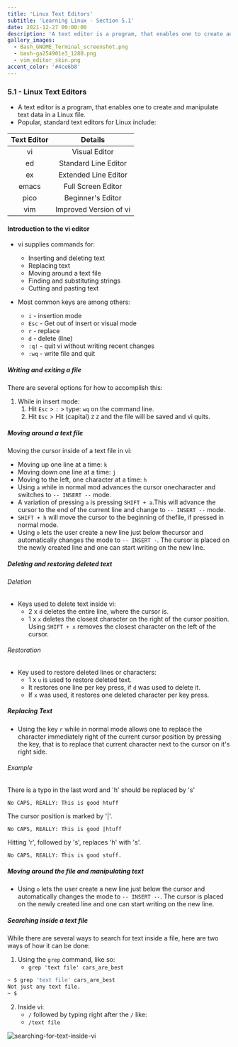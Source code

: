 ```yaml
---
title: 'Linux Text Editors'
subtitle: 'Learning Linux - Section 5.1'
date: 2021-12-27 00:00:00
description: 'A text editor is a program, that enables one to create and manipulate text data in a Linux file. Popular, standard text editors for Linux are listed in this chapter.'
gallery_images:
  - Bash_GNOME_Terminal_screenshot.png
  - bash-ga254901e3_1280.png
  - vim_editor_skin.png
accent_color: '#4ce6b8'
---
```


### 5.1 - Linux Text Editors

- A text editor is a program, that enables one to create and manipulate text data in a Linux file.
- Popular, standard text editors for Linux include\:

| Text Editor |        Details         |
|:-----------:|:----------------------:|
|     vi      |     Visual Editor      |
|     ed      |  Standard Line Editor  |
|     ex      |  Extended Line Editor  |
|    emacs    |   Full Screen Editor   |
|    pico     |   Beginner\'s Editor   |
|     vim     | Improved Version of vi |

#### Introduction to the vi editor

- vi supplies commands for\:
  - Inserting and deleting text
  - Replacing text
  - Moving around a text file
  - Finding and substituting strings
  - Cutting and pasting text

- Most common keys are among others\:
  - `i` \- insertion mode
  - `Esc` \- Get out of insert or visual mode
  - `r` \- replace
  - `d` \- delete \(line)
  - `:q!` \- quit vi without writing recent changes
  - `:wq` \- write file and quit

##### Writing and exiting a file

There are several options for how to accomplish this\:


1. While in insert mode\:
   1. Hit `Esc` \> `:` \> type\: `wq` on the command line.
   2. Hit `Esc` \> Hit (capital) `Z` `Z` and the file will be saved and vi quits.


##### Moving around a text file

Moving the cursor inside of a text file in vi\:
- Moving up one line at a time\: `k`
- Moving down one line at a time\: `j`
- Moving to the left, one character at a time\: `h`
- Using `a` while in normal mod advances the cursor onecharacter and switches to `-- INSERT --` mode.
- A variation of pressing `a` is pressing `SHIFT + a`.This will advance the cursor to the end of the current line and change to `-- INSERT --` mode.
- `SHIFT + h` will move the cursor to the beginning of thefile, if pressed in normal mode.
- Using `o` lets the user create a new line just below thecursor and automatically changes the mode to `-- INSERT -`. The cursor is placed on the newly created line and one can start writing on the new line.

##### Deleting and restoring deleted text

###### Deletion

- Keys used to delete text inside vi\:
  - 2 x `d` deletes the entire line, where the cursor is.
  - 1 x `x` deletes the closest character on the right of the cursor position. Using `SHIFT + x` removes the closest character on the left of the cursor.

###### Restoration

- Key used to restore deleted lines or characters\:
  - 1 x `u` is used to restore deleted text.
  - It restores one line per key press, if `d` was used to delete it.
  - If `x` was used, it restores one deleted character per key press.

##### Replacing Text

- Using the key `r` while in normal mode allows one to replace the character immediately right of the current cursor position by pressing the key, that is to replace that current character next to the cursor on it\'s right side.

###### Example

There is a typo in the last word and 'h' should be replaced by 's'

```vim
No CAPS, REALLY: This is good htuff
```

The cursor position is marked by '\|'.

```vim
No CAPS, REALLY: This is good |htuff
```

Hitting 'r', followed by 's', replaces 'h' with 's'.

```vim
No CAPS, REALLY: This is good stuff.
```

##### Moving around the file and manipulating text

- Using `o` lets the user create a new line just below the cursor and automatically changes the mode to `-- INSERT --`. The cursor is placed on the newly created line and one can start writing on the new line.

##### Searching inside a text file

While there are several ways to search for text inside a file, here are two ways of how it can be done\:

1. Using the `grep` command, like so\:
   - `grep 'text file' cars_are_best`

```bash
~ $ grep 'text file' cars_are_best
Not just any text file.
~ $
```

2. Inside vi\:
   - `/` followed by typing right after the `/` like\:
   - `/text file`

![searching-for-text-inside-vi](https://i.imgur.com/cRr5Mpd.png)

